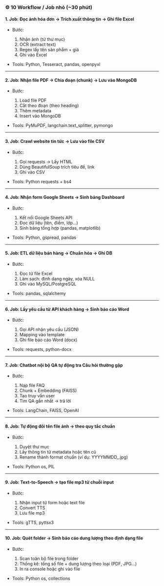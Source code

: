 ### ⚙️ **10 Workflow / Job nhỏ (\~30 phút)**

#### 1. **Job: Đọc ảnh hóa đơn → Trích xuất thông tin → Ghi file Excel**

* Bước:

  1. Nhận ảnh (từ thư mục)
  2. OCR (extract text)
  3. Regex lấy tên sản phẩm + giá
  4. Ghi vào Excel
* Tools: Python, Tesseract, pandas, openpyxl

---

#### 2. **Job: Nhận file PDF → Chia đoạn (chunk) → Lưu vào MongoDB**

* Bước:

  1. Load file PDF
  2. Cắt theo đoạn (theo heading)
  3. Thêm metadata
  4. Insert vào MongoDB
* Tools: PyMuPDF, langchain.text\_splitter, pymongo

---

#### 3. **Job: Crawl website tin tức → Lưu vào file CSV**

* Bước:

  1. Gọi requests → Lấy HTML
  2. Dùng BeautifulSoup trích tiêu đề, link
  3. Ghi vào CSV
* Tools: Python requests + bs4

---

#### 4. **Job: Nhận form Google Sheets → Sinh bảng Dashboard**

* Bước:

  1. Kết nối Google Sheets API
  2. Đọc dữ liệu (tên, điểm, lớp…)
  3. Sinh bảng tổng hợp (pandas, matplotlib)
* Tools: Python, gspread, pandas

---

#### 5. **Job: ETL dữ liệu bán hàng → Chuẩn hóa → Ghi DB**

* Bước:

  1. Đọc từ file Excel
  2. Làm sạch: định dạng ngày, xóa NULL
  3. Ghi vào MySQL/PostgreSQL
* Tools: pandas, sqlalchemy

---

#### 6. **Job: Lấy yêu cầu từ API khách hàng → Sinh báo cáo Word**

* Bước:

  1. Gọi API nhận yêu cầu (JSON)
  2. Mapping vào template
  3. Ghi file báo cáo Word (docx)
* Tools: requests, python-docx

---

#### 7. **Job: Chatbot nội bộ QA tự động tra Câu hỏi thường gặp**

* Bước:

  1. Nạp file FAQ
  2. Chunk + Embedding (FAISS)
  3. Tạo truy vấn user
  4. Tìm QA gần nhất → trả lời
* Tools: LangChain, FAISS, OpenAI

---

#### 8. **Job: Tự động đổi tên file ảnh → theo quy tắc chuẩn**

* Bước:

  1. Duyệt thư mục
  2. Lấy thông tin từ metadata hoặc tên cũ
  3. Rename thành format chuẩn (ví dụ: YYYYMMDD\_<id>.jpg)
* Tools: Python os, PIL

---

#### 9. **Job: Text-to-Speech → tạo file mp3 từ chuỗi input**

* Bước:

  1. Nhận input từ form hoặc text file
  2. Convert TTS
  3. Lưu file mp3
* Tools: gTTS, pyttsx3

---

#### 10. **Job: Quét folder → Sinh báo cáo dung lượng theo định dạng file**

* Bước:

  1. Scan toàn bộ file trong folder
  2. Thống kê: tổng số file + dung lượng theo loại (PDF, JPG…)
  3. In ra console hoặc ghi vào file
* Tools: Python os, collections